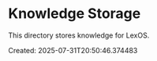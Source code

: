 # Knowledge Storage

This directory stores knowledge for LexOS.

Created: 2025-07-31T20:50:46.374483